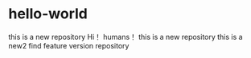 # hello-world
this  is   a  new  repository
Hi！ humans！
this is a new repository this is a new2 find feature version repository
